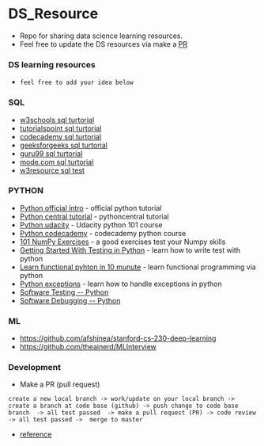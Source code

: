 # DS_Resource
- Repo for sharing data science learning resources. 
- Feel free to update the DS resources via make a [PR](https://github.com/DataStudySquad/DS_Resource/pulls)

### DS learning resources
- `feel free to add your idea below`

### SQL 
* [w3schools sql turtorial](https://www.w3schools.com/sql/)
* [tutorialspoint sql turtorial](https://www.tutorialspoint.com/sql/index.htm)
* [codecademy sql turtorial](https://www.codecademy.com/learn/learn-sql)
* [geeksforgeeks sql turtorial](https://www.geeksforgeeks.org/sql-tutorial/)
* [guru99 sql turtorial](https://www.guru99.com/sql.html)
* [mode.com sql turtorial](https://mode.com/sql-tutorial/)
* [w3resource sql test](https://www.w3resource.com/sql-exercises/)

### PYTHON  
* [Python official intro](https://docs.python.org/3/tutorial/) - official python tutorial 
* [Python central tutorial](https://www.pythoncentral.io/) - pythoncentral  tutorial
* [Python udacity](https://www.udacity.com/course/introduction-to-python--ud1110) - Udacity python 101 course
* [Python codecademy](https://www.codecademy.com/learn/learn-python) - codecademy python course
* [101 NumPy Exercises](https://www.machinelearningplus.com/101-numpy-exercises-python/) - a good  exercises test your Numpy skills 
* [Getting Started With Testing in Python](https://realpython.com/python-testing/?utm_source=mybridge&utm_medium=blog&utm_campaign=read_more) - learn how to write test with python 
* [Learn functional pyhton in 10 munute](https://hackernoon.com/learn-functional-python-in-10-minutes-to-2d1651dece6f?utm_source=mybridge&utm_medium=blog&utm_campaign=read_more) - learn functional programming via python 
* [Python exceptions](https://realpython.com/python-exceptions/) - learn how to handle exceptions in python 
* [Software Testing -- Python](https://www.udacity.com/course/software-testing--cs258)
* [Software Debugging -- Python](https://www.udacity.com/course/software-debugging--cs259)

### ML 
- https://github.com/afshinea/stanford-cs-230-deep-learning
- https://github.com/theainerd/MLInterview

### Development
- Make a PR (pull request)
```
create a new local branch -> work/update on your local branch -> create a branch at code base (github) -> push change to code base branch  -> all test passed  -> make a pull request (PR) -> code review  -> all test passed ->  merge to master  
```
- [reference](https://github.com/DataStudySquad/DS_Resource/blob/master/commit_to_github.md)
